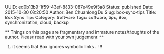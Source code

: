 UUID: ed0b13b9-1f59-43ef-8833-087e49e9f3a8
Status: published
Date: 2015-10-30 08:20:50
Author: Ben Chuanlong Du
Slug: box-sync-tips
Title: Box Sync Tips
Category: Software
Tags: software, tips, Box, synchronization, cloud, backup

**
Things on this page are
fragmentary and immature notes/thoughts of the author.
Please read with your own judgement!
**


1. it seems that Box ignores symbolic links ...!!!
